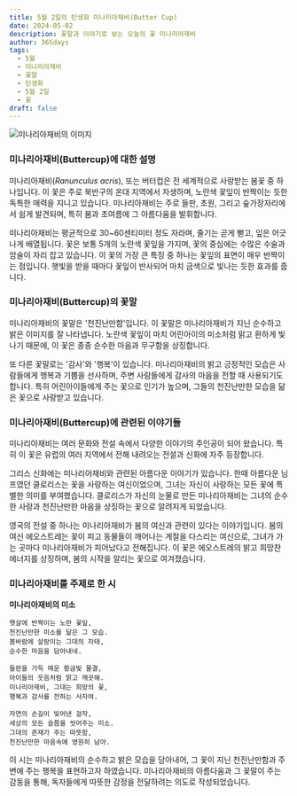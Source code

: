 ```yaml
---
title: 5월 2일의 탄생화 미나리아재비(Butter Cup)
date: 2024-05-02
description: 꽃말과 이야기로 보는 오늘의 꽃 미나리아재비
author: 365days
tags:
  - 5월
  - 미나리아재비
  - 꽃말
  - 탄생화
  - 5월 2일
  - 꽃
draft: false
---
```



![미나리아재비의 이미지](https://cdn.pixabay.com/photo/2023/07/02/07/20/buttercup-8101494_1280.jpg#center)


### 미나리아재비(Buttercup)에 대한 설명

미나리아재비(*Ranunculus acris*), 또는 버터컵은 전 세계적으로 사랑받는 봄꽃 중 하나입니다. 이 꽃은 주로 북반구의 온대 지역에서 자생하며, 노란색 꽃잎이 반짝이는 듯한 독특한 매력을 지니고 있습니다. 미나리아재비는 주로 들판, 초원, 그리고 숲가장자리에서 쉽게 발견되며, 특히 봄과 초여름에 그 아름다움을 발휘합니다.

미나리아재비는 평균적으로 30~60센티미터 정도 자라며, 줄기는 곧게 뻗고, 잎은 어긋나게 배열됩니다. 꽃은 보통 5개의 노란색 꽃잎을 가지며, 꽃의 중심에는 수많은 수술과 암술이 자리 잡고 있습니다. 이 꽃의 가장 큰 특징 중 하나는 꽃잎의 표면이 매우 반짝이는 점입니다. 햇빛을 받을 때마다 꽃잎이 반사되어 마치 금색으로 빛나는 듯한 효과를 줍니다.

### 미나리아재비(Buttercup)의 꽃말

미나리아재비의 꽃말은 '천진난만함'입니다. 이 꽃말은 미나리아재비가 지닌 순수하고 밝은 이미지를 잘 나타냅니다. 노란색 꽃잎이 마치 어린아이의 미소처럼 맑고 환하게 빛나기 때문에, 이 꽃은 종종 순수한 마음과 무구함을 상징합니다.

또 다른 꽃말로는 '감사'와 '행복'이 있습니다. 미나리아재비의 밝고 긍정적인 모습은 사람들에게 행복과 기쁨을 선사하며, 주변 사람들에게 감사의 마음을 전할 때 사용되기도 합니다. 특히 어린아이들에게 주는 꽃으로 인기가 높으며, 그들의 천진난만한 모습을 닮은 꽃으로 사랑받고 있습니다.

### 미나리아재비(Buttercup)에 관련된 이야기들

미나리아재비는 여러 문화와 전설 속에서 다양한 이야기의 주인공이 되어 왔습니다. 특히 이 꽃은 유럽의 여러 지역에서 전해 내려오는 전설과 신화에 자주 등장합니다.

그리스 신화에는 미나리아재비와 관련된 아름다운 이야기가 있습니다. 한때 아름다운 님프였던 클로리스는 꽃을 사랑하는 여신이었으며, 그녀는 자신이 사랑하는 모든 꽃에 특별한 의미를 부여했습니다. 클로리스가 자신의 눈물로 만든 미나리아재비는 그녀의 순수한 사랑과 천진난만한 마음을 상징하는 꽃으로 알려지게 되었습니다.

영국의 전설 중 하나는 미나리아재비가 봄의 여신과 관련이 있다는 이야기입니다. 봄의 여신 에오스트레는 꽃이 피고 동물들이 깨어나는 계절을 다스리는 여신으로, 그녀가 가는 곳마다 미나리아재비가 피어났다고 전해집니다. 이 꽃은 에오스트레의 밝고 희망찬 에너지를 상징하며, 봄의 시작을 알리는 꽃으로 여겨졌습니다.

### 미나리아재비를 주제로 한 시

**미나리아재비의 미소**

```
햇살에 반짝이는 노란 꽃잎,  
천진난만한 미소를 닮은 그 모습.  
봄바람에 살랑이는 그대의 자태,  
순수한 마음을 담아내네.

들판을 가득 메운 황금빛 물결,  
아이들의 웃음처럼 맑고 깨끗해.  
미나리아재비, 그대는 희망의 꽃,  
행복과 감사를 전하는 사자여.

자연의 손길이 빚어낸 걸작,  
세상의 모든 슬픔을 씻어주는 미소.  
그대의 존재가 주는 따뜻함,  
천진난만한 마음속에 영원히 남아.
```

이 시는 미나리아재비의 순수하고 밝은 모습을 담아내어, 그 꽃이 지닌 천진난만함과 주변에 주는 행복을 표현하고자 하였습니다. 미나리아재비의 아름다움과 그 꽃말이 주는 감동을 통해, 독자들에게 따뜻한 감정을 전달하려는 의도로 작성되었습니다.